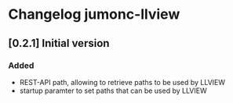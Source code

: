 # Changelog jumonc-llview


## [0.2.1] Initial version 
### Added
- REST-API path, allowing to retrieve paths to be used by LLVIEW
- startup paramter to set paths that can be used by LLVIEW
